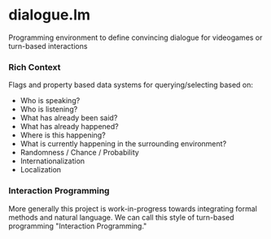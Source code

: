 # dialogue.lm
Programming environment to define convincing dialogue for videogames or turn-based interactions

### Rich Context

Flags and property based data systems for querying/selecting based on:

* Who is speaking?
* Who is listening?
* What has already been said?
* What has already happened?
* Where is this happening?
* What is currently happening in the surrounding environment?
* Randomness / Chance / Probability
* Internationalization
* Localization

### Interaction Programming

More generally this project is work-in-progress towards integrating formal methods and natural language.
We can call this style of turn-based programming "Interaction Programming."
